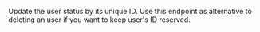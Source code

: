 Update the user status by its unique ID. Use this endpoint as alternative to deleting an user if you want to keep user's ID reserved.